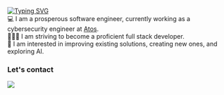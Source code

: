 
<a href="https://git.io/typing-svg"><img src="https://readme-typing-svg.demolab.com?font=Nunito&weight=600&pause=1000&color=3580DFE6&random=false&width=435&lines=Hi%2C+I'm+Wiktoria!+%F0%9F%91%8B" alt="Typing SVG" /></a> <br>
💻 I am a prosperous software engineer, currently working as a cybersecurity engineer at [Atos](https://atos.net/en/). <br>
👩🏻‍💻 I am striving to become a proficient full stack developer. <br>
💭  I am interested in improving existing solutions, creating new ones, and exploring AI. <br>

<H3>Let's contact</H3>

<a href="https://www.linkedin.com/in/wiktoria-chojnacka-69713a264/">
    <img src="https://img.shields.io/badge/linkedin-%230077B5.svg?&style=for-the-badge&logo=linkedin&logoColor=white" />
  </a>
